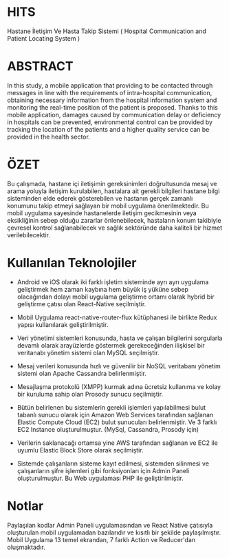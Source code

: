 # HITS
Hastane İletişim Ve Hasta Takip Sistemi ( Hospital Communication and Patient Locating System )

# ABSTRACT

In this study, a mobile application that providing to be contacted through messages in line with the requirements of intra-hospital communication, obtaining necessary information from the hospital information system and monitoring the real-time position of the patient is proposed. Thanks to this mobile application, damages caused by communication delay or deficiency in hospitals can be prevented, environmental control can be provided by tracking the location of the patients and a higher quality service can be provided in the health sector.

# ÖZET

Bu çalışmada, hastane içi iletişimin gereksinimleri doğrultusunda mesaj ve arama yoluyla iletişim kurulabilen,
hastalara ait gerekli bilgileri hastane bilgi sisteminden elde ederek gösterebilen ve hastanın gerçek zamanlı
konumunu takip etmeyi sağlayan bir mobil uygulama önerilmektedir. Bu mobil uygulama sayesinde
hastanelerde iletişim gecikmesinin veya eksikliğinin sebep olduğu zararlar önlenebilecek, hastaların konum
takibiyle çevresel kontrol sağlanabilecek ve sağlık sektöründe daha kaliteli bir hizmet verilebilecektir.

# Kullanılan Teknolojiler

- Android ve iOS olarak iki farklı işletim sisteminde ayrı ayrı uygulama geliştirmek hem zaman kaybına hem büyük iş
yüküne sebep olacağından dolayı mobil uygulama geliştirme ortamı olarak hybrid bir geliştirme çatısı olan
React-Native seçilmiştir.

- Mobil Uygulama react-native-router-flux kütüphanesi ile birlikte Redux yapısı kullanılarak geliştirilmiştir. 

- Veri yönetimi sistemleri konusunda, hasta ve çalışan bilgilerini sorgularla devamlı olarak arayüzlerde göstermek
gerekeceğinden ilişkisel bir veritanabı yönetim sistemi olan MySQL seçilmiştir.

- Mesaj verileri konusunda hızlı ve güvenilir bir NoSQL veritabanı yönetim sistemi olan Apache Cassandra belirlenmiştir.

- Mesajlaşma protokolü (XMPP) kurmak adına ücretsiz kullanıma ve kolay bir kuruluma sahip olan Prosody sunucu
seçilmiştir.

- Bütün belirlenen bu sistemlerin gerekli işlemleri yapılabilmesi bulut tabanlı sunucu olarak için Amazon Web Services tarafından sağlanan Elastic Compute Cloud (EC2) bulut sunucuları belirlenmiştir. Ve 3 farklı EC2 Instance oluşturulmuştur. (MySql, Cassandra, Prosody için)

- Verilerin saklanacağı ortamsa yine AWS tarafından sağlanan ve EC2 ile uyumlu Elastic Block Store olarak seçilmiştir.

- Sistemde çalışanların sisteme kayıt edilmesi, sistemden silinmesi ve çalışanların şifre işlemleri gibi fonksiyonları için Admin Paneli oluşturulmuştur. Bu Web uygulaması PHP ile geliştirilmiştir.

# Notlar

Paylaşılan kodlar Admin Paneli uygulamasından ve React Native çatısıyla oluşturulan mobil uygulamadan bazılarıdır ve kısıtlı bir şekilde paylaşılmıştır. Mobil Uygulama 13 temel ekrandan, 7 farklı Action ve Reducer'dan oluşmaktadır.
